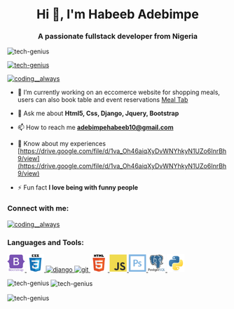 <h1 align="center">Hi 👋, I'm Habeeb Adebimpe</h1>
<h3 align="center">A passionate fullstack developer from Nigeria</h3>

<p align="left"> <img src="https://komarev.com/ghpvc/?username=tech-genius&label=Profile%20views&color=0e75b6&style=flat" alt="tech-genius" /> </p>

<p align="left"> <a href="https://github.com/ryo-ma/github-profile-trophy"><img src="https://github-profile-trophy.vercel.app/?username=tech-genius" alt="tech-genius" /></a> </p>

<p align="left"> <a href="https://twitter.com/coding__always" target="blank"><img src="https://img.shields.io/twitter/follow/coding__always?logo=twitter&style=for-the-badge" alt="coding__always" /></a> </p>

- 🔭 I’m currently working on an eccomerce website for shopping meals, users can also book table and event reservations [Meal Tab](meal-tab.herokuapp.com)

- 💬 Ask me about **Html5, Css, Django, Jquery, Bootstrap**

- 📫 How to reach me **adebimpehabeeb10@gmail.com**

- 📄 Know about my experiences [https://drive.google.com/file/d/1va_Oh46aiqXyDvWNYhkyN1UZo6InrBh9/view](https://drive.google.com/file/d/1va_Oh46aiqXyDvWNYhkyN1UZo6InrBh9/view)

- ⚡ Fun fact **I love being with funny people**

<h3 align="left">Connect with me:</h3>
<p align="left">
<a href="https://twitter.com/coding__always" target="blank"><img align="center" src="https://raw.githubusercontent.com/rahuldkjain/github-profile-readme-generator/master/src/images/icons/Social/twitter.svg" alt="coding__always" height="30" width="40" /></a>
</p>

<h3 align="left">Languages and Tools:</h3>
<p align="left"> <a href="https://getbootstrap.com" target="_blank" rel="noreferrer"> <img src="https://raw.githubusercontent.com/devicons/devicon/master/icons/bootstrap/bootstrap-plain-wordmark.svg" alt="bootstrap" width="40" height="40"/> </a> <a href="https://www.w3schools.com/css/" target="_blank" rel="noreferrer"> <img src="https://raw.githubusercontent.com/devicons/devicon/master/icons/css3/css3-original-wordmark.svg" alt="css3" width="40" height="40"/> </a> <a href="https://www.djangoproject.com/" target="_blank" rel="noreferrer"> <img src="https://cdn.worldvectorlogo.com/logos/django.svg" alt="django" width="40" height="40"/> </a> <a href="https://git-scm.com/" target="_blank" rel="noreferrer"> <img src="https://www.vectorlogo.zone/logos/git-scm/git-scm-icon.svg" alt="git" width="40" height="40"/> </a> <a href="https://www.w3.org/html/" target="_blank" rel="noreferrer"> <img src="https://raw.githubusercontent.com/devicons/devicon/master/icons/html5/html5-original-wordmark.svg" alt="html5" width="40" height="40"/> </a> <a href="https://developer.mozilla.org/en-US/docs/Web/JavaScript" target="_blank" rel="noreferrer"> <img src="https://raw.githubusercontent.com/devicons/devicon/master/icons/javascript/javascript-original.svg" alt="javascript" width="40" height="40"/> </a> <a href="https://www.photoshop.com/en" target="_blank" rel="noreferrer"> <img src="https://raw.githubusercontent.com/devicons/devicon/master/icons/photoshop/photoshop-line.svg" alt="photoshop" width="40" height="40"/> </a> <a href="https://www.postgresql.org" target="_blank" rel="noreferrer"> <img src="https://raw.githubusercontent.com/devicons/devicon/master/icons/postgresql/postgresql-original-wordmark.svg" alt="postgresql" width="40" height="40"/> </a> <a href="https://www.python.org" target="_blank" rel="noreferrer"> <img src="https://raw.githubusercontent.com/devicons/devicon/master/icons/python/python-original.svg" alt="python" width="40" height="40"/> </a> </p>

<p><img align="left" src="https://github-readme-stats.vercel.app/api/top-langs?username=tech-genius&show_icons=true&locale=en&layout=compact" alt="tech-genius" /></p>

<p>&nbsp;<img align="center" src="https://github-readme-stats.vercel.app/api?username=tech-genius&show_icons=true&locale=en" alt="tech-genius" /></p>

<p><img align="center" src="https://github-readme-streak-stats.herokuapp.com/?user=tech-genius&" alt="tech-genius" /></p>
